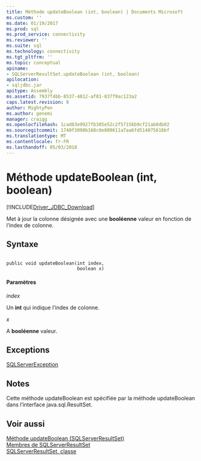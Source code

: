 ```yaml
---
title: Méthode updateBoolean (int, boolean) | Documents Microsoft
ms.custom: ''
ms.date: 01/19/2017
ms.prod: sql
ms.prod_service: connectivity
ms.reviewer: ''
ms.suite: sql
ms.technology: connectivity
ms.tgt_pltfrm: ''
ms.topic: conceptual
apiname:
- SQLServerResultSet.updateBoolean (int, boolean)
apilocation:
- sqljdbc.jar
apitype: Assembly
ms.assetid: 7937f4bb-8537-4012-af81-837f9ac123a2
caps.latest.revision: 8
author: MightyPen
ms.author: genemi
manager: craigg
ms.openlocfilehash: 1cad83e9927fb305e52c2f57156b9cf21ab0db02
ms.sourcegitcommit: 1740f3090b168c0e809611a7aa6fd514075616bf
ms.translationtype: MT
ms.contentlocale: fr-FR
ms.lasthandoff: 05/03/2018
---
```

# <a name="updateboolean-method-int-boolean"></a>Méthode updateBoolean (int, boolean)
[!INCLUDE[Driver_JDBC_Download](../../../includes/driver_jdbc_download.md)]

  Met à jour la colonne désignée avec une **booléenne** valeur en fonction de l’index de colonne.  
  
## <a name="syntax"></a>Syntaxe  
  
```  
  
public void updateBoolean(int index,  
                          boolean x)  
```  
  
#### <a name="parameters"></a>Paramètres  
 *index*  
  
 Un **int** qui indique l’index de colonne.  
  
 *x*  
  
 A **booléenne** valeur.  
  
## <a name="exceptions"></a>Exceptions  
 [SQLServerException](../../../connect/jdbc/reference/sqlserverexception-class.md)  
  
## <a name="remarks"></a>Notes  
 Cette méthode updateBoolean est spécifiée par la méthode updateBoolean dans l’interface java.sql.ResultSet.  
  
## <a name="see-also"></a>Voir aussi  
 [Méthode updateBoolean &#40;SQLServerResultSet&#41;](../../../connect/jdbc/reference/updateboolean-method-sqlserverresultset.md)   
 [Membres de SQLServerResultSet](../../../connect/jdbc/reference/sqlserverresultset-members.md)   
 [SQLServerResultSet, classe](../../../connect/jdbc/reference/sqlserverresultset-class.md)  
  
  
